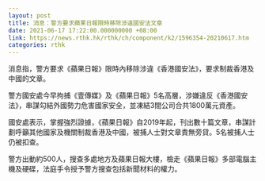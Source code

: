 ```yaml
---
layout: post
title: 消息：警方要求蘋果日報限時移除涉違國安法文章
date: 2021-06-17 17:22:00.000000000 +08:00
link: https://news.rthk.hk/rthk/ch/component/k2/1596354-20210617.htm
categories: rthk
---
```


消息指，警方要求《蘋果日報》限時內移除涉違《香港國安法》，要求制裁香港及中國的文章。

警方國安處今早拘捕《壹傳媒》及《蘋果日報》5名高層，涉嫌違反《香港國安法》，串謀勾結外國勢力危害國家安全，並凍結3間公司合共1800萬元資產。

國安處表示，掌握強烈證據，《蘋果日報》自2019年起，刊出數十篇文章，串謀計劃呼籲其他國家及機關制裁香港及中國，被捕人士對文章責無旁貸。5名被捕人士仍被扣查。

警方出動約500人，搜查多處地方及蘋果日報大樓，檢走《蘋果日報》多部電腦主機及硬碟，法庭手令授予警方搜查包括新聞材料的權力。
